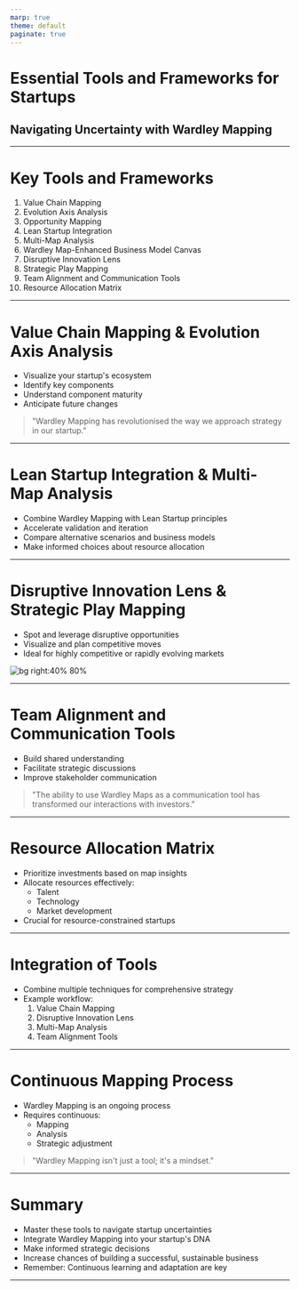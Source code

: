 ```yaml
---
marp: true
theme: default
paginate: true
---
```


# Essential Tools and Frameworks for Startups
## Navigating Uncertainty with Wardley Mapping

---

# Key Tools and Frameworks

1. Value Chain Mapping
2. Evolution Axis Analysis
3. Opportunity Mapping
4. Lean Startup Integration
5. Multi-Map Analysis
6. Wardley Map-Enhanced Business Model Canvas
7. Disruptive Innovation Lens
8. Strategic Play Mapping
9. Team Alignment and Communication Tools
10. Resource Allocation Matrix

---

# Value Chain Mapping & Evolution Axis Analysis

- Visualize your startup's ecosystem
- Identify key components
- Understand component maturity
- Anticipate future changes

> "Wardley Mapping has revolutionised the way we approach strategy in our startup."

---

# Lean Startup Integration & Multi-Map Analysis

- Combine Wardley Mapping with Lean Startup principles
- Accelerate validation and iteration
- Compare alternative scenarios and business models
- Make informed choices about resource allocation

---

# Disruptive Innovation Lens & Strategic Play Mapping

- Spot and leverage disruptive opportunities
- Visualize and plan competitive moves
- Ideal for highly competitive or rapidly evolving markets

![bg right:40% 80%](https://images.wardleymaps.ai/map_d43eff7d-be8b-44b4-baae-55da1a52dbe5.png)

---

# Team Alignment and Communication Tools

- Build shared understanding
- Facilitate strategic discussions
- Improve stakeholder communication

> "The ability to use Wardley Maps as a communication tool has transformed our interactions with investors."

---

# Resource Allocation Matrix

- Prioritize investments based on map insights
- Allocate resources effectively:
  - Talent
  - Technology
  - Market development
- Crucial for resource-constrained startups

---

# Integration of Tools

- Combine multiple techniques for comprehensive strategy
- Example workflow:
  1. Value Chain Mapping
  2. Disruptive Innovation Lens
  3. Multi-Map Analysis
  4. Team Alignment Tools

---

# Continuous Mapping Process

- Wardley Mapping is an ongoing process
- Requires continuous:
  - Mapping
  - Analysis
  - Strategic adjustment

> "Wardley Mapping isn't just a tool; it's a mindset."

---

# Summary

- Master these tools to navigate startup uncertainties
- Integrate Wardley Mapping into your startup's DNA
- Make informed strategic decisions
- Increase chances of building a successful, sustainable business
- Remember: Continuous learning and adaptation are key

---